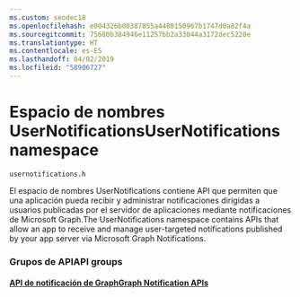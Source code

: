 ```yaml
---
ms.custom: seodec18
ms.openlocfilehash: e004326b00387855a4480150967b1747d0a82f4a
ms.sourcegitcommit: 75680b384946e11257bb2a33044a3172dec5220e
ms.translationtype: HT
ms.contentlocale: es-ES
ms.lasthandoff: 04/02/2019
ms.locfileid: "58906727"
---
```

# <a name="usernotifications-namespace"></a><span data-ttu-id="a2ac8-101">Espacio de nombres UserNotifications</span><span class="sxs-lookup"><span data-stu-id="a2ac8-101">UserNotifications namespace</span></span>
```
usernotifications.h
```
<span data-ttu-id="a2ac8-102">El espacio de nombres UserNotifications contiene API que permiten que una aplicación pueda recibir y administrar notificaciones dirigidas a usuarios publicadas por el servidor de aplicaciones mediante notificaciones de Microsoft Graph.</span><span class="sxs-lookup"><span data-stu-id="a2ac8-102">The UserNotifications namespace contains APIs that allow an app to receive and manage user-targeted notifications published by your app server via Microsoft Graph Notifications.</span></span> 

### <a name="api-groups"></a><span data-ttu-id="a2ac8-103">Grupos de API</span><span class="sxs-lookup"><span data-stu-id="a2ac8-103">API groups</span></span>

#### <a name="graph-notification-apisusernotificationsindexmd"></a>[<span data-ttu-id="a2ac8-104">API de notificación de Graph</span><span class="sxs-lookup"><span data-stu-id="a2ac8-104">Graph Notification APIs</span></span>](usernotifications/index.md)

